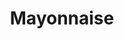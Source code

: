 ---
templateKey: blog-post
featuredpost: false
featuredimage: /assets/Mayonnaise.png
title: Mayonnaise
description: Artisan Goods
testfield: 612
---